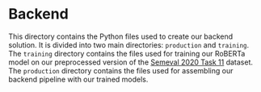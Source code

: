 # Backend

This directory contains the Python files used to create our backend solution. It is divided into
two main directories: `production` and `training`. The `training` directory contains the files
used for training our RoBERTa model on our preprocessed version of the [Semeval 2020 Task 11](https://propaganda.qcri.org/semeval2020-task11/)
dataset. The `production` directory contains the files used for assembling our backend pipeline with
our trained models.
